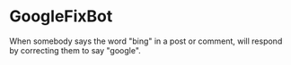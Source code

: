 # GoogleFixBot
When somebody says the word "bing" in a post or comment, will respond by correcting them to say "google".
